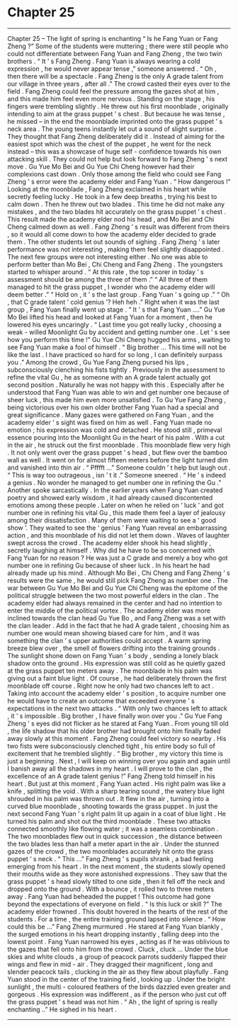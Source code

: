 
# Chapter 25


---

Chapter 25 – The light of spring is enchanting
“ Is he Fang Yuan or Fang Zheng ?” Some of the students were muttering ; there were still people who could not differentiate between Fang Yuan and Fang Zheng , the two twin brothers .
“ It ’ s Fang Zheng . Fang Yuan is always wearing a cold expression , he would never appear tense ,” someone answered .
“ Oh , then there will be a spectacle . Fang Zheng is the only A grade talent from our village in three years , after all .” The crowd casted their eyes over to the field .
Fang Zheng could feel the pressure among the gazes shot at him , and this made him feel even more nervous . Standing on the stage , his fingers were trembling slightly .
He threw out his first moonblade , originally intending to aim at the grass puppet ’ s chest . But because he was tense , he missed – in the end the moonblade imprinted onto the grass puppet ’ s neck area .
The young teens instantly let out a sound of slight surprise .
They thought that Fang Zheng deliberately did it . Instead of aiming for the easiest spot which was the chest of the puppet , he went for the neck instead – this was a showcase of huge self - confidence towards his own attacking skill .
They could not help but look forward to Fang Zheng ’ s next move . Gu Yue Mo Bei and Gu Yue Chi Cheng however had their complexions cast down .
Only those among the field who could see Fang Zheng ’ s error were the academy elder and Fang Yuan .
“ How dangerous !” Looking at the moonblade , Fang Zheng exclaimed in his heart while secretly feeling lucky . He took in a few deep breaths , trying his best to calm down . Then he threw out two blades . This time he did not make any mistakes , and the two blades hit accurately on the grass puppet ’ s chest .
This result made the academy elder nod his head , and Mo Bei and Chi Cheng calmed down as well . Fang Zheng ’ s result was different from theirs , so it would all come down to how the academy elder decided to grade them .
The other students let out sounds of sighing . Fang Zheng ’ s later performance was not interesting , making them feel slightly disappointed .
The next few groups were not interesting either . No one was able to perform better than Mo Bei , Chi Cheng and Fang Zheng . The youngsters started to whisper around .
“ At this rate , the top scorer in today ’ s assessment should be among the three of them .”
“ All three of them managed to hit the grass puppet , I wonder who the academy elder will deem better .”
“ Hold on , it ’ s the last group . Fang Yuan ’ s going up .”
“ Oh , that C grade talent ‘ cold genius ’? Heh heh .”
Right when it was the last group , Fang Yuan finally went up stage .
“ It ’ s that Fang Yuan ….” Gu Yue Mo Bei lifted his head and looked at Fang Yuan for a moment , then he lowered his eyes uncaringly .
“ Last time you got really lucky , choosing a weak - willed Moonlight Gu by accident and getting number one . Let ’ s see how you perform this time !” Gu Yue Chi Cheng hugged his arms , waiting to see Fang Yuan make a fool of himself .
“ Big brother … This time will not be like the last . I have practiced so hard for so long , I can definitely surpass you .” Among the crowd , Gu Yue Fang Zheng pursed his lips , subconsciously clenching his fists tightly .
Previously in the assessment to refine the vital Gu , he as someone with an A grade talent actually got second position . Naturally he was not happy with this . Especially after he understood that Fang Yuan was able to win and get number one because of sheer luck , this made him even more unsatisfied . To Gu Yue Fang Zheng , being victorious over his own older brother Fang Yuan had a special and great significance .
Many gazes were gathered on Fang Yuan , and the academy elder ’ s sight was fixed on him as well . Fang Yuan made no emotion ; his expression was cold and detached .
He stood still , primeval essence pouring into the Moonlight Gu in the heart of his palm . With a cut in the air , he struck out the first moonblade .
This moonblade flew very high . It not only went over the grass puppet ’ s head , but flew over the bamboo wall as well . It went on for almost fifteen meters before the light turned dim and vanished into thin air .
“ Pfffft …” Someone couldn ’ t help but laugh out .
“ This is way too outrageous , isn ’ t it .” Someone sneered .
“ He ’ s indeed a genius . No wonder he managed to get number one in refining the Gu .” Another spoke sarcastically .
In the earlier years when Fang Yuan created poetry and showed early wisdom , it had already caused discontented emotions among these people . Later on when he relied on ‘ luck ’ and got number one in refining his vital Gu , this made them feel a layer of jealousy among their dissatisfaction .
Many of them were waiting to see a ‘ good show ’. They waited to see the ‘ genius ’ Fang Yuan reveal an embarrassing action , and this moonblade of his did not let them down .
Waves of laughter swept across the crowd .
The academy elder shook his head slightly , secretly laughing at himself . Why did he have to be so concerned with Fang Yuan for no reason ? He was just a C grade and merely a boy who got number one in refining Gu because of sheer luck .
In his heart he had already made up his mind . Although Mo Bei , Chi Cheng and Fang Zheng ’ s results were the same , he would still pick Fang Zheng as number one .
The war between Gu Yue Mo Bei and Gu Yue Chi Cheng was the epitome of the political struggle between the two most powerful elders in the clan . The academy elder had always remained in the center and had no intention to enter the middle of the political vortex .
The academy elder was more inclined towards the clan head Gu Yue Bo , and Fang Zheng was a set with the clan leader . Add in the fact that he had A grade talent , choosing him as number one would mean showing biased care for him , and it was something the clan ’ s upper authorities could accept .
A warm spring breeze blew over , the smell of flowers drifting into the training grounds . The sunlight shone down on Fang Yuan ’ s body , sending a lonely black shadow onto the ground .
His expression was still cold as he quietly gazed at the grass puppet ten meters away . The moonblade in his palm was giving out a faint blue light .
Of course , he had deliberately thrown the first moonblade off course . Right now he only had two chances left to act . Taking into account the academy elder ’ s position , to acquire number one he would have to create an outcome that exceeded everyone ’ s expectations in the next two attacks .
“ With only two chances left to attack , it ’ s impossible . Big brother , I have finally won over you .” Gu Yue Fang Zheng ’ s eyes did not flicker as he stared at Fang Yuan . From young till old , the life shadow that his older brother had brought onto him finally faded away slowly at this moment .
Fang Zheng could feel victory so nearby . His two fists were subconsciously clenched tight , his entire body so full of excitement that he trembled slightly .
“ Big brother , my victory this time is just a beginning . Next , I will keep on winning over you again and again until I banish away all the shadows in my heart . I will prove to the clan , the excellence of an A grade talent genius !” Fang Zheng told himself in his heart .
But just at this moment , Fang Yuan acted . His right palm was like a knife , splitting the void .
With a sharp tearing sound , the watery blue light shrouded in his palm was thrown out . It flew in the air , turning into a curved blue moonblade , shooting towards the grass puppet .
In just the next second Fang Yuan ’ s right palm lit up again in a coat of blue light . He turned his palm and shot out the third moonblade . These two attacks connected smoothly like flowing water ; it was a seamless combination .
The two moonblades flew out in quick succession , the distance between the two blades less than half a meter apart in the air . Under the stunned gazes of the crowd , the two moonblades accurately hit onto the grass puppet ’ s neck .
“ This …” Fang Zheng ’ s pupils shrank , a bad feeling emerging from his heart . In the next moment , the students slowly opened their mouths wide as they wore astonished expressions .
They saw that the grass puppet ’ s head slowly tilted to one side , then it fell off the neck and dropped onto the ground . With a bounce , it rolled two to three meters away .
Fang Yuan had beheaded the puppet !
This outcome had gone beyond the expectations of everyone on field .
“ Is this luck or skill ?” The academy elder frowned . This doubt hovered in the hearts of the rest of the students . For a time , the entire training ground lapsed into silence .
“ How could this be …” Fang Zheng murmured . He stared at Fang Yuan blankly , the surged emotions in his heart dropping instantly , falling deep into the lowest point .
Fang Yuan narrowed his eyes , acting as if he was oblivious to the gazes that fell onto him from the crowd .
Cluck , cluck …
Under the blue skies and white clouds , a group of peacock parrots suddenly flapped their wings and flew in mid - air . They dragged their magnificent , long and slender peacock tails , clucking in the air as they flew about playfully .
Fang Yuan stood in the center of the training field , looking up . Under the bright sunlight , the multi - coloured feathers of the birds dazzled even greater and gorgeous . His expression was indifferent , as if the person who just cut off the grass puppet ’ s head was not him .
“ Ah , the light of spring is really enchanting ..” He sighed in his heart .

---

